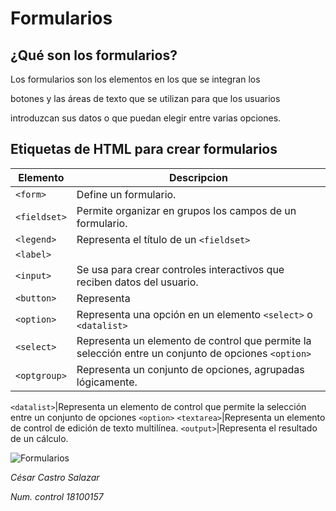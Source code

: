# Formularios

## ¿Qué son los formularios?

Los formularios son los elementos en los que se integran los 

botones y las áreas de texto que se utilizan para que los usuarios 

introduzcan sus datos o que puedan elegir entre varias opciones.

## Etiquetas de HTML para crear formularios
Elemento|Descripcion
-------------|-------------
```<form>```|Define un formulario.
```<fieldset>```|Permite organizar en grupos los campos de un formulario.
```<legend>```|Representa el título de un ```<fieldset>```
```<label>```||Representa el título de un elemento de control de un formulario.
```<input>```|Se usa para crear controles interactivos que reciben datos del usuario.
```<button>```|Representa 
```<option>```|Representa una opción en un elemento ```<select>``` o ```<datalist>```
```<select>```|Representa un elemento de control que permite la selección entre un conjunto de opciones ```<option>```
```<optgroup>```|Representa un conjunto de opciones, agrupadas lógicamente.

```<datalist>```|Representa un elemento de control que permite la selección entre un conjunto de opciones ```<option>```
```<textarea>```|Representa un elemento de control de edición de texto multilínea.
```<output>```|Representa el resultado de un cálculo.

![Formularios](https://encrypted-tbn0.gstatic.com/images?q=tbn:ANd9GcRBH6LEz0t31r2_lQ48NTPA1cyypIQOBvavGQ&usqp=CAU)

*César Castro Salazar* 

*Num. control 18100157*

